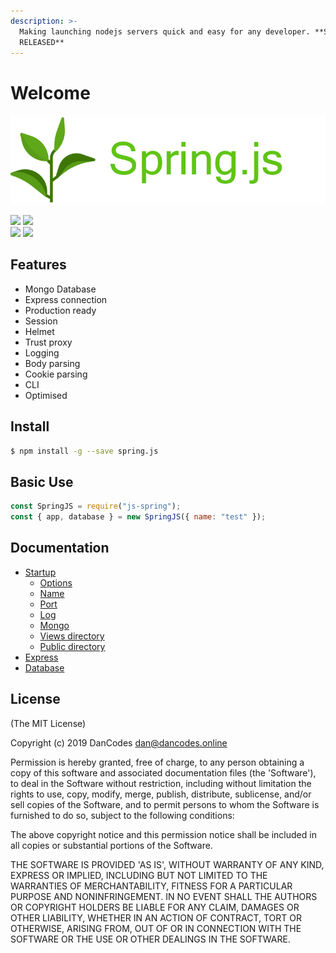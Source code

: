 ```yaml
---
description: >-
  Making launching nodejs servers quick and easy for any developer. **SOON TO BE
  RELEASED**
---
```


# Welcome

![](.gitbook/assets/banner%20%282%29.png)

![](https://circleci.com/gh/dan-online/spring.js.svg?style=svg&circle-token=f474a522a9749f7c41056ba4c2f1044cc3f65bf3) ![](https://img.shields.io/badge/dependencies-up%20to%20date-lime.svg)  
![](https://api.codacy.com/project/badge/Grade/d6edf679d05f4da183d94b9ffcfc5dff) ![](https://img.shields.io/badge/Created%20by-DanCodes-1abc9c.svg)

## Features

- Mongo Database
- Express connection
- Production ready
- Session
- Helmet
- Trust proxy
- Logging
- Body parsing
- Cookie parsing
- CLI
- Optimised

## Install

```bash
$ npm install -g --save spring.js
```

## Basic Use

```javascript
const SpringJS = require("js-spring");
const { app, database } = new SpringJS({ name: "test" });
```

## Documentation

- [Startup](startup.md)
  - [Options](startup.md#options)
  - [Name](startup.md#name)
  - [Port](startup.md#port)
  - [Log](startup.md#log)
  - [Mongo](startup.md#mongo)
  - [Views directory](startup.md#views-directory)
  - [Public directory](startup.md#public-directory)
- [Express](express.md)
- [Database](database.md)

## License

\(The MIT License\)

Copyright \(c\) 2019 DanCodes [dan@dancodes.online](mailto:dan@dancodes.online)

Permission is hereby granted, free of charge, to any person obtaining a copy of this software and associated documentation files \(the 'Software'\), to deal in the Software without restriction, including without limitation the rights to use, copy, modify, merge, publish, distribute, sublicense, and/or sell copies of the Software, and to permit persons to whom the Software is furnished to do so, subject to the following conditions:

The above copyright notice and this permission notice shall be included in all copies or substantial portions of the Software.

THE SOFTWARE IS PROVIDED 'AS IS', WITHOUT WARRANTY OF ANY KIND, EXPRESS OR IMPLIED, INCLUDING BUT NOT LIMITED TO THE WARRANTIES OF MERCHANTABILITY, FITNESS FOR A PARTICULAR PURPOSE AND NONINFRINGEMENT. IN NO EVENT SHALL THE AUTHORS OR COPYRIGHT HOLDERS BE LIABLE FOR ANY CLAIM, DAMAGES OR OTHER LIABILITY, WHETHER IN AN ACTION OF CONTRACT, TORT OR OTHERWISE, ARISING FROM, OUT OF OR IN CONNECTION WITH THE SOFTWARE OR THE USE OR OTHER DEALINGS IN THE SOFTWARE.
